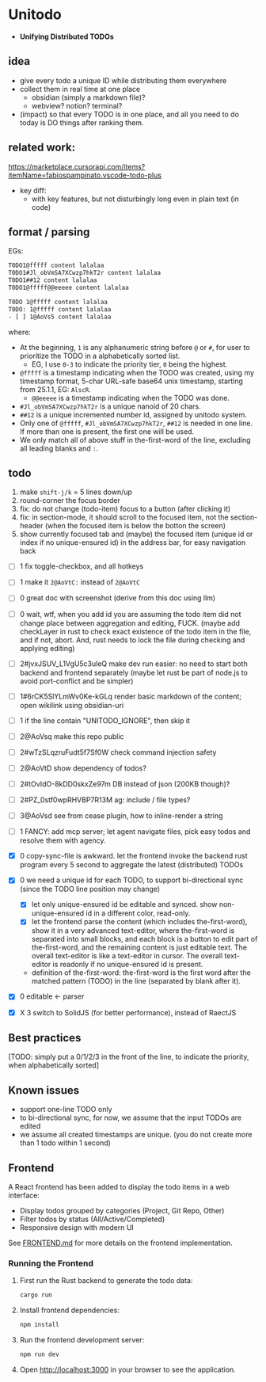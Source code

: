 # Unitodo
- **Unifying Distributed TODOs**

## idea

- give every todo a unique ID while distributing them everywhere
- collect them in real time at one place 
    - obsidian (simply a markdown file)?
    - webview? notion? terminal?
- (impact) so that every TODO is in one place, and all you need to do today is DO things after ranking them.

## related work:
https://marketplace.cursorapi.com/items?itemName=fabiospampinato.vscode-todo-plus

- key diff:
  - with key features, but not disturbingly long even in plain text (in code)


## format / parsing

EGs:
```bash
T0DO1@fffff content lalalaa
T0DO1#Jl_obVmSA7XCwzp7hkT2r content lalalaa
T0DO1##12 content lalalaa
T0DO1@fffff@@eeeee content lalalaa

T0DO 1@fffff content lalalaa
T0DO: 1@fffff content lalalaa
- [ ] 1@AoVs5 content lalalaa
```
where:
- At the beginning, `1` is any alphanumeric string before `@` or `#`, for user to prioritize the TODO in a alphabetically sorted list.
    - EG, I use `0-3` to indicate the priority tier, `0` being the highest.
- `@fffff` is a timestamp indicating when the TODO was created, using my timestamp format, 5-char URL-safe base64 unix timestamp, starting from 25.1.1, EG: `AlscR`.
    - `@@eeeee` is a timestamp indicating when the TODO was done.
- `#Jl_obVmSA7XCwzp7hkT2r` is a unique nanoid of 20 chars.
- `##12` is a unique incremented number id, assigned by unitodo system.
- Only one of `@fffff`, `#Jl_obVmSA7XCwzp7hkT2r`, `##12` is needed in one line. If more than one is present, the first one will be used.
- We only match all of above stuff in the-first-word of the line, excluding all leading blanks and `:`.



## todo

1. make `shift-j/k` = 5 lines down/up
2. round-corner the focus border
3. fix: do not change (todo-item) focus to a button (after clicking it)
4. fix: in section-mode, it should scroll to the focused item, not the section-header (when the focused item is below the botton the screen)
5. show currently focused tab and (maybe) the focused item (unique id or index if no unique-ensured id) in the address bar, for easy navigation back

- [ ] 1 fix toggle-checkbox, and all hotkeys
- [ ] 1 make it `2@AoVtC:` instead of `2@AoVtC`
- [ ] 0 great doc with screenshot (derive from this doc using llm)

- [ ] 0 wait, wtf, when you add id you are assuming the todo item did not change place between aggregation and editing, FUCK. (maybe add checkLayer in rust to check exact existence of the todo item in the file, and if not, abort. And, rust needs to lock the file during checking and applying editing)
- [ ] 2#jvxJSUV_L1VgU5c3uleQ make dev run easier: no need to start both backend and frontend separately (maybe let rust be part of node.js to avoid port-conflict and be simpler)

- [ ] 1#6rCK5SlYLmWv0Ke-kGLq render basic markdown of the content; open wikilink using obsidian-uri
- [ ] 1 if the line contain "UNITODO_IGNORE", then skip it
- [ ] 2@AoVsq make this repo public
- [ ] 2#wTzSLqzruFudt5f7Sf0W check command injection safety
- [ ] 2@AoVtD show dependency of todos?
- [ ] 2#tOvIdO-8kDD0skxZe97m DB instead of json (200KB though)?
- [ ] 2#PZ_0stf0wpRHVBP7R13M ag: include / file types?
- [ ] 3@AoVsd see from cease plugin, how to inline-render a string

- [ ] 1 FANCY: add mcp server; let agent navigate files, pick easy todos and resolve them with agency.

- [x] 0 copy-sync-file is awkward. let the frontend invoke the backend rust program every 5 second to aggregate the latest (distributed) TODOs
- [x] 0 we need a unique id for each TODO, to support bi-directional sync (since the TODO line position may change)
  - [x] let only unique-ensured id be editable and synced. show non-unique-ensured id in a different color, read-only.
  - [x] let the frontend parse the content (which includes the-first-word), show it in a very advanced text-editor, where the-first-word is separated into small blocks, and each block is a button to edit part of the-first-word, and the remaining content is just editable text. The overall text-editor is like a text-editor in cursor. The overall text-editor is readonly if no unique-ensured id is present.
  - definition of the-first-word: the-first-word is the first word after the matched pattern (TODO) in the line (separated by blank after it).
- [x] 0 editable <- parser
- [x] X 3 switch to SolidJS (for better performance), instead of RaectJS


## Best practices

[TODO: simply put a 0/1/2/3 in the front of the line, to indicate the priority, when alphabetically sorted]

## Known issues

- support one-line TODO only
- to bi-directional sync, for now, we assume that the input TODOs are edited 
- we assume all created timestamps are unique. (you do not create more than 1 todo within 1 second)

## Frontend

A React frontend has been added to display the todo items in a web interface:

- Display todos grouped by categories (Project, Git Repo, Other)
- Filter todos by status (All/Active/Completed)
- Responsive design with modern UI

See [FRONTEND.md](FRONTEND.md) for more details on the frontend implementation.

### Running the Frontend

1. First run the Rust backend to generate the todo data:
   ```bash
   cargo run
   ```

2. Install frontend dependencies:
   ```bash
   npm install
   ```

3. Run the frontend development server:
   ```bash
   npm run dev
   ```

4. Open [http://localhost:3000](http://localhost:3000) in your browser to see the application.